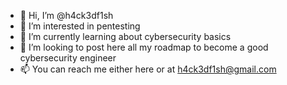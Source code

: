 - 👋 Hi, I’m @h4ck3df1sh
- 👀 I’m interested in pentesting
- 🌱 I’m currently learning about cybersecurity basics
- 💞️ I’m looking to post here all my roadmap to become a good cybersecurity engineer
- 📫 You can reach me either here or at h4ck3df1sh@gmail.com

<!---
h4ck3df1sh/h4ck3df1sh is a ✨ special ✨ repository because its `README.md` (this file) appears on your GitHub profile.
You can click the Preview link to take a look at your changes.
--->
